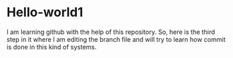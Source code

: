 # Hello-world1
I am learning github with the help of this repository.
So, here is the third step in it where I am editing the branch file and will try to learn how commit is done in this kind of systems.
